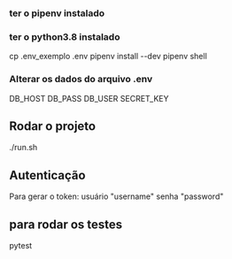 ### ter o pipenv instalado
### ter o python3.8 instalado

cp .env_exemplo .env
pipenv install --dev
pipenv shell
### Alterar os dados do arquivo .env
DB_HOST
DB_PASS
DB_USER
SECRET_KEY

## Rodar o projeto
./run.sh

## Autenticação
Para gerar o token: 
usuário "username"
senha "password"

## para rodar os testes
pytest